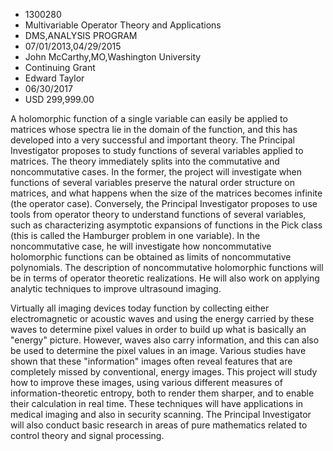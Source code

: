 
* 1300280
* Multivariable Operator Theory and Applications
* DMS,ANALYSIS PROGRAM
* 07/01/2013,04/29/2015
* John McCarthy,MO,Washington University
* Continuing Grant
* Edward Taylor
* 06/30/2017
* USD 299,999.00

A holomorphic function of a single variable can easily be applied to matrices
whose spectra lie in the domain of the function, and this has developed into a
very successful and important theory. The Principal Investigator proposes to
study functions of several variables applied to matrices. The theory immediately
splits into the commutative and noncommutative cases. In the former, the project
will investigate when functions of several variables preserve the natural order
structure on matrices, and what happens when the size of the matrices becomes
infinite (the operator case). Conversely, the Principal Investigator proposes to
use tools from operator theory to understand functions of several variables,
such as characterizing asymptotic expansions of functions in the Pick class
(this is called the Hamburger problem in one variable). In the noncommutative
case, he will investigate how noncommutative holomorphic functions can be
obtained as limits of noncommutative polynomials. The description of
noncommutative holomorphic functions will be in terms of operator theoretic
realizations. He will also work on applying analytic techniques to improve
ultrasound imaging.

Virtually all imaging devices today function by collecting either
electromagnetic or acoustic waves and using the energy carried by these waves to
determine pixel values in order to build up what is basically an "energy"
picture. However, waves also carry information, and this can also be used to
determine the pixel values in an image. Various studies have shown that these
"information" images often reveal features that are completely missed by
conventional, energy images. This project will study how to improve these
images, using various different measures of information-theoretic entropy, both
to render them sharper, and to enable their calculation in real time. These
techniques will have applications in medical imaging and also in security
scanning. The Principal Investigator will also conduct basic research in areas
of pure mathematics related to control theory and signal processing.
